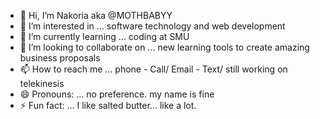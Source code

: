 - 👋 Hi, I’m Nakoria aka @MOTHBABYY
- 👀 I’m interested in ... software technology and web development
- 🌱 I’m currently learning ... coding at SMU
- 💞️ I’m looking to collaborate on ... new learning tools to create amazing business proposals
- 📫 How to reach me ... phone - Call/ Email - Text/ still working on telekinesis
- 😄 Pronouns: ... no preference. my name is fine
- ⚡ Fun fact: ... I like salted butter... like a lot.

<!---
MOTHBABYY/MOTHBABYY is a ✨ special ✨ repository because its `README.md` (this file) appears on your GitHub profile.
You can click the Preview link to take a look at your changes.
--->
